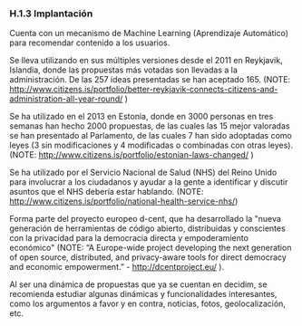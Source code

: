 ### H.1.3 Implantación

Cuenta con un mecanismo de Machine Learning (Aprendizaje Automático) para recomendar contenido a los usuarios. 

Se lleva utilizando en sus múltiples versiones desde el 2011 en Reykjavik, Islandia, donde las propuestas más votadas son llevadas a la administración. De las 257 ideas presentadas se han aceptado 165.  (NOTE:  http://www.citizens.is/portfolio/better-reykjavik-connects-citizens-and-administration-all-year-round/ )

Se ha utilizado en el 2013 en Estonia, donde en 3000 personas en tres semanas han hecho 2000 propuestas, de las cuales las 15 mejor valoradas se han presentado al Parlamento, de las cuales 7 han sido adoptadas como leyes (3 sin modificaciones y 4 modificadas o combinadas con otras leyes).  (NOTE:  http://www.citizens.is/portfolio/estonian-laws-changed/ )

Se ha utilizado por el Servicio Nacional de Salud (NHS) del Reino Unido para involucrar a los ciudadanos y ayudar a la gente a identificar y discutir asuntos que el NHS debería estar hablando.  (NOTE:  http://www.citizens.is/portfolio/national-health-service-nhs/)

Forma parte del proyecto europeo d-cent, que ha desarrollado la "nueva generación de herramientas de código abierto, distribuidas y conscientes con la privacidad para la democracia directa y empoderamiento económico"  (NOTE:  “A Europe-wide project developing the next generation of open source, distributed, and privacy-aware tools for direct democracy and economic empowerment.” - http://dcentproject.eu/ ). 

Al ser una dinámica de propuestas que ya se cuentan en decidim, se recomienda estudiar algunas dinámicas y funcionalidades interesantes, como los argumentos a favor y en contra, noticias, fotos, geolocalización, etc. 


